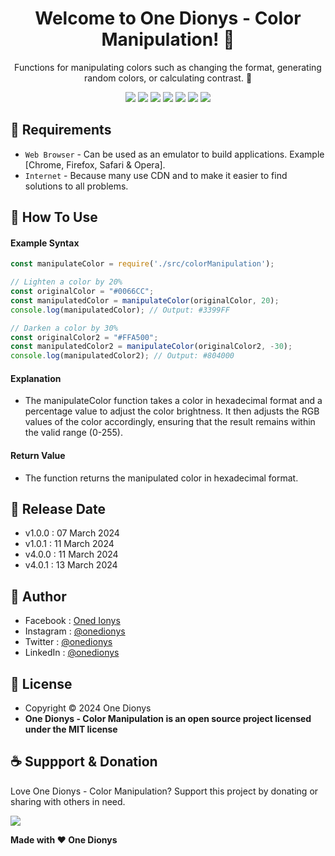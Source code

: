<h1 align="center">Welcome to One Dionys - Color Manipulation! 👋 </h1>

<p align="center">Functions for manipulating colors such as changing the format, generating random colors, or calculating contrast. 💖 </p>

<p align="center">
<img src="https://img.shields.io/github/contributors/onedionys/onedionys-color-manipulation?style=flat-square">
<img src="https://img.shields.io/github/issues/onedionys/onedionys-color-manipulation?style=flat-square">
<img src="https://img.shields.io/github/stars/onedionys/onedionys-color-manipulation?style=flat-square"> 
<img src="https://img.shields.io/github/forks/onedionys/onedionys-color-manipulation?style=flat-square">
<img src="https://img.shields.io/github/last-commit/onedionys/onedionys-color-manipulation.svg?style=flat-square">
<img src="https://img.shields.io/github/languages/code-size/onedionys/onedionys-color-manipulation?style=flat-square">
<img src="https://img.shields.io/github/license/onedionys/onedionys-color-manipulation?style=flat-square">
</p>

## 💾 Requirements

* `Web Browser` - Can be used as an emulator to build applications. Example [Chrome, Firefox, Safari & Opera].
* `Internet` - Because many use CDN and to make it easier to find solutions to all problems.

## 🎯 How To Use

#### Example Syntax

```javascript
const manipulateColor = require('./src/colorManipulation');

// Lighten a color by 20%
const originalColor = "#0066CC";
const manipulatedColor = manipulateColor(originalColor, 20);
console.log(manipulatedColor); // Output: #3399FF

// Darken a color by 30%
const originalColor2 = "#FFA500";
const manipulatedColor2 = manipulateColor(originalColor2, -30);
console.log(manipulatedColor2); // Output: #804000
```

#### Explanation

* The manipulateColor function takes a color in hexadecimal format and a percentage value to adjust the color brightness. It then adjusts the RGB values of the color accordingly, ensuring that the result remains within the valid range (0-255).

#### Return Value

* The function returns the manipulated color in hexadecimal format.

## 📆 Release Date

* v1.0.0 : 07 March 2024
* v1.0.1 : 11 March 2024
* v4.0.0 : 11 March 2024
* v4.0.1 : 13 March 2024

## 🧑 Author

* Facebook : <a href="https://www.facebook.com/theonedionys"> Oned Ionys</a>
* Instagram : <a href="https://www.instagram.com/onedionys/"> @onedionys</a>
* Twitter : <a href="https://twitter.com/onedionys"> @onedionys</a>
* LinkedIn :  <a href="https://www.linkedin.com/in/onedionys/"> @onedionys</a>

## 📝 License

* Copyright © 2024 One Dionys
* **One Dionys - Color Manipulation is an open source project licensed under the MIT license**

## ☕️ Suppport & Donation

Love One Dionys - Color Manipulation? Support this project by donating or sharing with others in need.

<a href="https://www.buymeacoffee.com/onedionys"><img src="https://img.shields.io/badge/Buy_Me_A_Coffee-FFDD00?style=for-the-badge&logo=buy-me-a-coffee&logoColor=black"/> </a>

**Made with ❤️ One Dionys**
